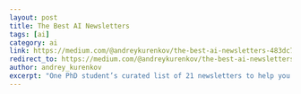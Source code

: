 ```yaml
---
layout: post
title: The Best AI Newsletters
tags: [ai]
category: ai
link: https://medium.com/@andreykurenkov/the-best-ai-newsletters-483dc75134b
redirect_to: https://medium.com/@andreykurenkov/the-best-ai-newsletters-483dc75134b
author: andrey_kurenkov
excerpt: "One PhD student’s curated list of 21 newsletters to help you keep up with AI news and research"
---
```


